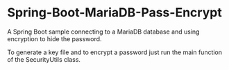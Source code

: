 # Spring-Boot-MariaDB-Pass-Encrypt
A Spring Boot sample connecting to a MariaDB database and using encryption to hide the password.

To generate a key file and to encrypt a password just run the main function of the SecurityUtils class.


